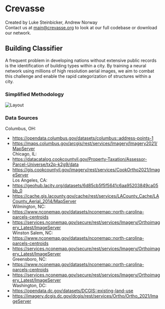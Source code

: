 # Crevasse

Created by Luke Steinbicker, Andrew Norway <br/>
Contact us at main@crevasse.org to look at our full codebase or download our network. <br/>

## Building Classifier

A frequent problem in developing nations without extensive public records is the identification of building types within a city. By training a neural network using millions of high resolution aerial images, we aim to combat this challenge and enable the rapid categorization of structures within a city.

### Simplified Methodology

<picture>
  <source media="(prefers-color-scheme: dark)" srcset="https://user-images.githubusercontent.com/121472675/212436048-cd8d75cb-90dc-48a8-8df3-e9c683b16ecb.png">
  <source media="(prefers-color-scheme: light)" srcset="https://user-images.githubusercontent.com/121472675/212436057-cc70f600-db80-46d2-ab66-8757cb889b9f.png">
  <img alt="Layout" src="https://user-images.githubusercontent.com/121472675/212436048-cd8d75cb-90dc-48a8-8df3-e9c683b16ecb.png">
</picture>

### Data Sources
Columbus, OH: <br/>
- https://opendata.columbus.gov/datasets/columbus::address-points-1 <br/>
- https://maps.columbus.gov/arcgis/rest/services/Imagery/Imagery2021/MapServer <br/>
Chicago, IL: <br/>
- https://datacatalog.cookcountyil.gov/Property-Taxation/Assessor-Parcel-Universe/tx2p-k2g9/data <br/>
- https://gis.cookcountyil.gov/imagery/rest/services/CookOrtho2021/ImageServer <br/>
Los Angeles, CA: <br/>
- https://geohub.lacity.org/datasets/6d85cb5f5f5641c6aa95203849ca05bb_0 <br/>
- https://cache.gis.lacounty.gov/cache/rest/services/LACounty_Cache/LACounty_Aerial_2014/MapServer <br/>
Wilmington, NC: <br/>
- https://www.nconemap.gov/datasets/nconemap::north-carolina-parcels-centroids <br/>
- https://services.nconemap.gov/secure/rest/services/Imagery/Orthoimagery_Latest/ImageServer <br/>
Winston Salem, NC: <br/>
- https://www.nconemap.gov/datasets/nconemap::north-carolina-parcels-centroids <br/>
- https://services.nconemap.gov/secure/rest/services/Imagery/Orthoimagery_Latest/ImageServer <br/>
Greensboro, NC: <br/>
- https://www.nconemap.gov/datasets/nconemap::north-carolina-parcels-centroids <br/>
- https://services.nconemap.gov/secure/rest/services/Imagery/Orthoimagery_Latest/ImageServer <br/>
Washington, DC: <br/>
- https://opendata.dc.gov/datasets/DCGIS::existing-land-use <br/>
- https://imagery.dcgis.dc.gov/dcgis/rest/services/Ortho/Ortho_2021/ImageServer <br/>
